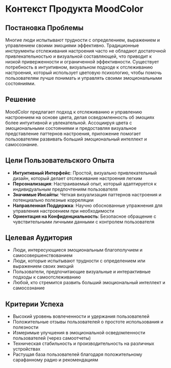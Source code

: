 # Контекст Продукта MoodColor

## Постановка Проблемы
Многие люди испытывают трудности с определением, выражением и управлением своими эмоциями эффективно. Традиционные инструменты отслеживания настроения часто не обладают достаточной привлекательностью и визуальной составляющей, что приводит к низкой приверженности и ограниченной эффективности. Существует потребность в интуитивном, визуальном подходе к отслеживанию настроения, который использует цветовую психологию, чтобы помочь пользователям лучше понимать и управлять своими эмоциональными состояниями.

## Решение
MoodColor предлагает подход к отслеживанию и управлению настроением на основе цвета, делая осведомленность об эмоциях более интуитивной и увлекательной. Ассоциируя цвета с эмоциональными состояниями и предоставляя визуальное представление паттернов настроения, приложение помогает пользователям развивать больший эмоциональный интеллект и самосознание.

## Цели Пользовательского Опыта
- **Интуитивный Интерфейс**: Простой, визуально привлекательный дизайн, который делает отслеживание настроения легким
- **Персонализация**: Настраиваемый опыт, который адаптируется к индивидуальным предпочтениям пользователя
- **Значимые Инсайты**: Четкая визуализация паттернов настроения и потенциально полезные корреляции
- **Направленная Поддержка**: Научно обоснованные упражнения для управления настроением при необходимости
- **Ориентация на Конфиденциальность**: Безопасное обращение с чувствительными личными данными с контролем пользователя

## Целевая Аудитория
- Люди, интересующиеся эмоциональным благополучием и самосовершенствованием
- Люди, которые испытывают трудности с определением или выражением своих эмоций
- Пользователи, предпочитающие визуальные и интерактивные подходы к самоотслеживанию
- Любой, кто стремится развить больший эмоциональный интеллект и самосознание

## Критерии Успеха
- Высокий уровень вовлеченности и удержания пользователей
- Положительные отзывы пользователей о простоте использования и полезности
- Измеримые улучшения в эмоциональной осведомленности пользователей (через самоотчеты)
- Техническая стабильность и производительность на различных устройствах
- Растущая база пользователей благодаря положительному сарафанному радио и рекомендациям 